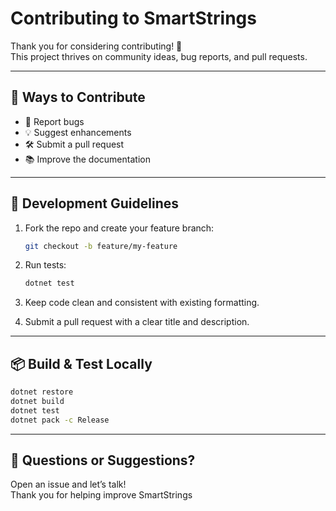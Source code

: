 # Contributing to SmartStrings

Thank you for considering contributing! 🚀  
This project thrives on community ideas, bug reports, and pull requests.

---

## 🧩 Ways to Contribute

- 🐛 Report bugs
- 💡 Suggest enhancements
- 🛠 Submit a pull request
- 📚 Improve the documentation

---

## 🧪 Development Guidelines

1. Fork the repo and create your feature branch:
   ```bash
   git checkout -b feature/my-feature
   ```

2. Run tests:
   ```bash
   dotnet test
   ```

3. Keep code clean and consistent with existing formatting.

4. Submit a pull request with a clear title and description.

---

## 📦 Build & Test Locally

```bash
dotnet restore
dotnet build
dotnet test
dotnet pack -c Release
```

---

## 💬 Questions or Suggestions?

Open an issue and let’s talk!  
Thank you for helping improve SmartStrings